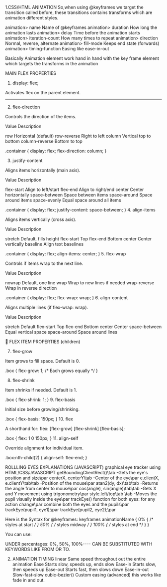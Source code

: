 1.CSS/HTML ANIMATION
So,when using @keyframes we target the transition called before, these transitions contains transforms which are animation different styles.

animation> name	Name of @keyframes
animation> duration	How long the animation lasts
animation> delay	Time before the animation starts
animation> iteration-count	How many times to repeat
animation> direction	Normal, reverse, alternate
animation> fill-mode	Keeps end state (forwards)
animation> timing-function	Easing like ease-in-out

Basically Animation element work hand in hand with the key frame element which targets the transforms in the animation

MAIN FLEX PROPERTIES

1. display: flex;

Activates flex on the parent element.


---

2. flex-direction

Controls the direction of the items.

Value	Description

row	Horizontal (default)
row-reverse	Right to left
column	Vertical top to bottom
column-reverse	Bottom to top


.container {
  display: flex;
  flex-direction: column;
}

3. justify-content

Aligns items horizontally (main axis).

Value	Description

flex-start	Align to left/start
flex-end	Align to right/end
center	Center horizontally
space-between	Space between items
space-around	Space around items
space-evenly	Equal space around all items


.container {
  display: flex;
  justify-content: space-between;
}
4. align-items

Aligns items vertically (cross axis).

Value	Description

stretch	Default, fills height
flex-start	Top
flex-end	Bottom
center	Center vertically
baseline	Align text baselines


.container {
  display: flex;
  align-items: center;
}
5. flex-wrap

Controls if items wrap to the next line.

Value	Description

nowrap	Default, one line
wrap	Wrap to new lines if needed
wrap-reverse	Wrap in reverse direction


.container {
  display: flex;
  flex-wrap: wrap;
}
6. align-content

Aligns multiple lines (if flex-wrap: wrap).

Value	Description

stretch	Default
flex-start	Top
flex-end	Bottom
center	Center
space-between	Equal vertical space
space-around	Space around lines


🔗 FLEX ITEM PROPERTIES (children)

7. flex-grow

Item grows to fill space. Default is 0.

.box {
  flex-grow: 1; /* Each grows equally */
}

8. flex-shrink

Item shrinks if needed. Default is 1.

.box {
  flex-shrink: 1;
}
9. flex-basis

Initial size before growing/shrinking.

.box {
  flex-basis: 150px;
}
10. flex

A shorthand for:
flex: [flex-grow] [flex-shrink] [flex-basis];

.box {
  flex: 1 0 150px;
}
11. align-self

Override alignment for individual item.

.box:nth-child(2) {
  align-self: flex-end;
}



ROLLLING EYES EXPLANATIONS (JAVASCRIPT)
graphical eye tracker using HTML/CSS/JAVASCRIPT
getBoundingClientRect()\tab -Gets the eye's position and size\par
centerX, centerY\tab -Center of the eye\par
e.clientX, e.clientY\tab\tab -Position of the mouse\par
atan2(dy, dx)\tab\tab -Returns the angle from center to mouse\par
cos(angle), sin(angle)\tab\tab -Gets X and Y movement using trigonometry\par
style.left/top\tab    \tab -Moves the pupil visually inside the eye\par
trackEye() function for both eyes: for any action change\par
combine both the eyes and the pupils\par
trackEye(pupil1, eye1);\par
trackEye(pupil2, eye2);\par

Here is the Syntax for @keyframes:
keyframes animationName {
  0%   { /* styles at start */ }
  50%  { /* styles midway */ }
  100% { /* styles at end */ }
}

You can use:

UNDER percentages: 0%, 50%, 100%---- CAN BE SUBSTITUTED WITH KEYWORDS LIKE FROM OR TO.

2. ANIMATION TIMING
linear	Same speed throughout out the entire animation
Ease	Starts slow, speeds up, ends slow
Ease-in	Starts slow, then speeds up
Ease-out	Starts fast, then slows down
Ease-in-out	Slow-fast-slow
cubic-bezier()	Custom easing (advanced) this works like fade in and out.

